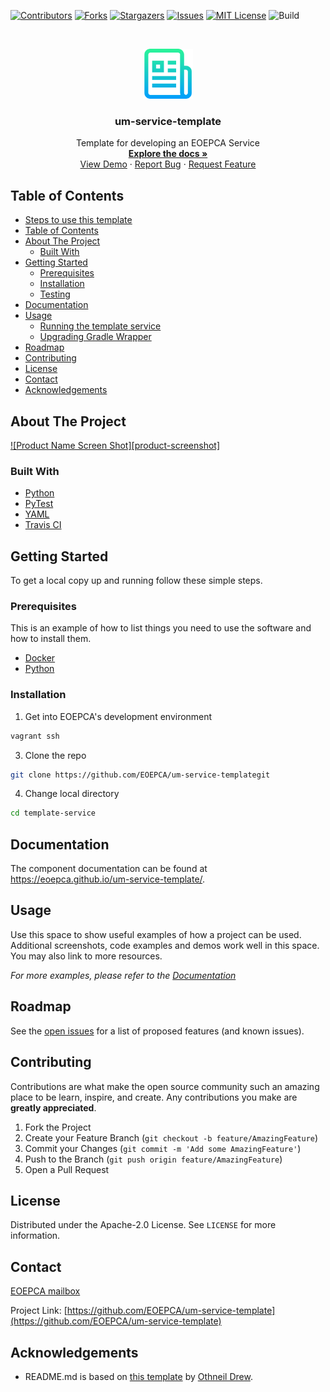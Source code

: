<!--
***
*** To avoid retyping too much info. Do a search and replace for the following:
*** um-service-template
-->

<!-- PROJECT SHIELDS -->
<!--
*** See the bottom of this document for the declaration of the reference variables
*** for contributors-url, forks-url, etc. This is an optional, concise syntax you may use.
*** https://www.markdownguide.org/basic-syntax/#reference-style-links
-->

[![Contributors][contributors-shield]][contributors-url]
[![Forks][forks-shield]][forks-url]
[![Stargazers][stars-shield]][stars-url]
[![Issues][issues-shield]][issues-url]
[![MIT License][license-shield]][license-url]
![Build][build-shield]

<!-- PROJECT LOGO -->
<br />
<p align="center">
  <a href="https://github.com/EOEPCA/um-service-template">
    <img src="images/logo.png" alt="Logo" width="80" height="80">
  </a>

  <h3 align="center">um-service-template</h3>

  <p align="center">
    Template for developing an EOEPCA Service
    <br />
    <a href="https://github.com/EOEPCA/um-service-template"><strong>Explore the docs »</strong></a>
    <br />
    <a href="https://github.com/EOEPCA/um-service-template">View Demo</a>
    ·
    <a href="https://github.com/EOEPCA/um-service-template/issues">Report Bug</a>
    ·
    <a href="https://github.com/EOEPCA/um-service-template/issues">Request Feature</a>
  </p>
</p>

## Table of Contents

- [Steps to use this template](#steps-to-use-this-template)
- [Table of Contents](#table-of-contents)
- [About The Project](#about-the-project)
  - [Built With](#built-with)
- [Getting Started](#getting-started)
  - [Prerequisites](#prerequisites)
  - [Installation](#installation)
  - [Testing](#testing)
- [Documentation](#documentation)
- [Usage](#usage)
  - [Running the template service](#running-the-template-service)
  - [Upgrading Gradle Wrapper](#upgrading-gradle-wrapper)
- [Roadmap](#roadmap)
- [Contributing](#contributing)
- [License](#license)
- [Contact](#contact)
- [Acknowledgements](#acknowledgements)

<!-- ABOUT THE PROJECT -->

## About The Project

[![Product Name Screen Shot][product-screenshot]](https://example.com)

### Built With

- [Python](https://www.python.org//)
- [PyTest](https://docs.pytest.org)
- [YAML](https://yaml.org/)
- [Travis CI](https://travis-ci.com/)

<!-- GETTING STARTED -->

## Getting Started

To get a local copy up and running follow these simple steps.

### Prerequisites

This is an example of how to list things you need to use the software and how to install them.

- [Docker](https://www.docker.com/)
- [Python](https://www.python.org//)

### Installation

1. Get into EOEPCA's development environment

```sh
vagrant ssh
```

3. Clone the repo

```sh
git clone https://github.com/EOEPCA/um-service-templategit
```

4. Change local directory

```sh
cd template-service
```

## Documentation

The component documentation can be found at https://eoepca.github.io/um-service-template/.

<!-- USAGE EXAMPLES -->

## Usage

Use this space to show useful examples of how a project can be used. Additional screenshots, code examples and demos work well in this space. You may also link to more resources.

_For more examples, please refer to the [Documentation](https://example.com)_

<!-- ROADMAP -->

## Roadmap

See the [open issues](https://github.com/EOEPCA/um-service-template/issues) for a list of proposed features (and known issues).

<!-- CONTRIBUTING -->

## Contributing

Contributions are what make the open source community such an amazing place to be learn, inspire, and create. Any contributions you make are **greatly appreciated**.

1. Fork the Project
2. Create your Feature Branch (`git checkout -b feature/AmazingFeature`)
3. Commit your Changes (`git commit -m 'Add some AmazingFeature'`)
4. Push to the Branch (`git push origin feature/AmazingFeature`)
5. Open a Pull Request

<!-- LICENSE -->

## License

Distributed under the Apache-2.0 License. See `LICENSE` for more information.

## Contact

[EOEPCA mailbox](eoepca.systemteam@telespazio.com)

Project Link: [https://github.com/EOEPCA/um-service-template](https://github.com/EOEPCA/um-service-template)

## Acknowledgements

- README.md is based on [this template](https://github.com/othneildrew/Best-README-Template) by [Othneil Drew](https://github.com/othneildrew).


[contributors-shield]: https://img.shields.io/github/contributors/EOEPCA/um-service-templatesvg?style=flat-square
[contributors-url]: https://github.com/EOEPCA/um-service-template/graphs/contributors
[forks-shield]: https://img.shields.io/github/forks/EOEPCA/um-service-templatesvg?style=flat-square
[forks-url]: https://github.com/EOEPCA/um-service-template/network/members
[stars-shield]: https://img.shields.io/github/stars/EOEPCA/um-service-templatesvg?style=flat-square
[stars-url]: https://github.com/EOEPCA/um-service-template/stargazers
[issues-shield]: https://img.shields.io/github/issues/EOEPCA/um-service-templatesvg?style=flat-square
[issues-url]: https://github.com/EOEPCA/um-service-template/issues
[license-shield]: https://img.shields.io/github/license/EOEPCA/um-service-templatesvg?style=flat-square
[license-url]: https://github.com/EOEPCA/um-service-template/blob/master/LICENSE
[build-shield]: https://www.travis-ci.com/EOEPCA/um-service-templatesvg?branch=master